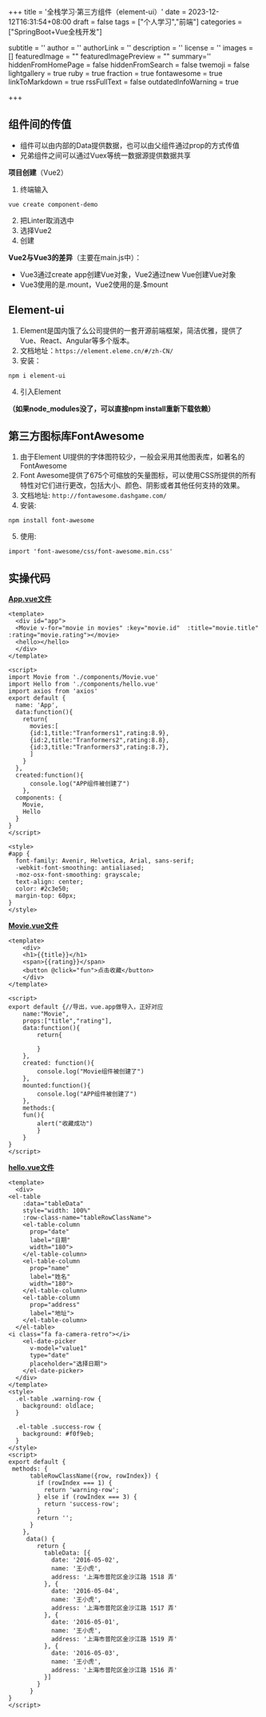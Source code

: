 +++
title = '全栈学习·第三方组件（element-ui）'
date = 2023-12-12T16:31:54+08:00
draft = false
tags = ["个人学习","前端"]
categories = ["SpringBoot+Vue全栈开发"]

subtitle = ''
author = ''
authorLink = ''
description = ''
license = ''
images = []
featuredImage = ""
featuredImagePreview = ""
summary=''
hiddenFromHomePage = false
hiddenFromSearch = false
twemoji = false
lightgallery = true
ruby = true
fraction = true
fontawesome = true
linkToMarkdown = true
rssFullText = false
outdatedInfoWarning = true

+++
## 组件间的传值
- 组件可以由内部的Data提供数据，也可以由父组件通过prop的方式传值
- 兄弟组件之间可以通过Vuex等统一数据源提供数据共享

**项目创建**（Vue2）
1. 终端输入
```
vue create component-demo
```
2. 把Linter取消选中
3. 选择Vue2
4. 创建

**Vue2与Vue3的差异**（主要在main.js中）：

- Vue3通过create app创建Vue对象，Vue2通过new Vue创建Vue对象
- Vue3使用的是.mount，Vue2使用的是.$mount
## Element-ui
1. Element是国内饿了么公司提供的一套开源前端框架，简洁优雅，提供了Vue、React、Angular等多个版本。
2. 文档地址：```https://element.eleme.cn/#/zh-CN/```
3. 安装：
```
npm i element-ui
```
4. 引入Element

**（如果node_modules没了，可以直接npm install重新下载依赖）**

## 第三方图标库FontAwesome
1. 由于Element UI提供的字体图符较少，一般会采用其他图表库，如著名的FontAwesome
2. Font Awesome提供了675个可缩放的矢量图标，可以使用CSS所提供的所有特性对它们进行更改，包括大小、颜色、阴影或者其他任何支持的效果。
3. 文档地址: ```http://fontawesome.dashgame.com/```
4. 安装: 
```
npm install font-awesome
```
5. 使用:
``` 
import 'font-awesome/css/font-awesome.min.css'
```

## 实操代码
<u>**App.vue文件**</u>

```
<template>
  <div id="app">
  <Movie v-for="movie in movies" :key="movie.id"  :title="movie.title" :rating="movie.rating"></movie>
  <hello></hello>
  </div>
</template>

<script>
import Movie from './components/Movie.vue'
import Hello from './components/hello.vue'
import axios from 'axios'
export default {
  name: 'App',
  data:function(){
    return{
      movies:[
      {id:1,title:"Tranformers1",rating:8.9},
      {id:2,title:"Tranformers2",rating:8.8},
      {id:3,title:"Tranformers3",rating:8.7},
      ]
    }
  },
  created:function(){
      console.log("APP组件被创建了")
    },
  components: {
    Movie,
    Hello
  }
}
</script>

<style>
#app {
  font-family: Avenir, Helvetica, Arial, sans-serif;
  -webkit-font-smoothing: antialiased;
  -moz-osx-font-smoothing: grayscale;
  text-align: center;
  color: #2c3e50;
  margin-top: 60px;
}
</style>
```
<u>**Movie.vue文件**</u>

```
<template>
    <div>
    <h1>{{title}}</h1>
    <span>{{rating}}</span>
    <button @click="fun">点击收藏</button>
    </div>
</template>

<script>
export default {//导出，vue.app做导入，正好对应
    name:"Movie",
    props:["title","rating"],
    data:function(){
        return{

        }
    },
    created: function(){
        console.log("Movie组件被创建了")
    },
    mounted:function(){
        console.log("APP组件被创建了")
    },
    methods:{
    fun(){
        alert("收藏成功")
        }
    }
}
</script>
```
<u>**hello.vue文件**</u>

```
<template>
  <div>
<el-table
    :data="tableData"
    style="width: 100%"
    :row-class-name="tableRowClassName">
    <el-table-column
      prop="date"
      label="日期"
      width="180">
    </el-table-column>
    <el-table-column
      prop="name"
      label="姓名"
      width="180">
    </el-table-column>
    <el-table-column
      prop="address"
      label="地址">
    </el-table-column>
  </el-table>
<i class="fa fa-camera-retro"></i> 
    <el-date-picker
      v-model="value1"
      type="date"
      placeholder="选择日期">
    </el-date-picker>
  </div>
</template>
<style>
  .el-table .warning-row {
    background: oldlace;
  }

  .el-table .success-row {
    background: #f0f9eb;
  }
</style>
<script>
export default {
 methods: {
      tableRowClassName({row, rowIndex}) {
        if (rowIndex === 1) {
          return 'warning-row';
        } else if (rowIndex === 3) {
          return 'success-row';
        }
        return '';
      }
    },
     data() {
        return {
          tableData: [{
            date: '2016-05-02',
            name: '王小虎',
            address: '上海市普陀区金沙江路 1518 弄'
          }, {
            date: '2016-05-04',
            name: '王小虎',
            address: '上海市普陀区金沙江路 1517 弄'
          }, {
            date: '2016-05-01',
            name: '王小虎',
            address: '上海市普陀区金沙江路 1519 弄'
          }, {
            date: '2016-05-03',
            name: '王小虎',
            address: '上海市普陀区金沙江路 1516 弄'
          }]
        }
      }
}
</script>
```